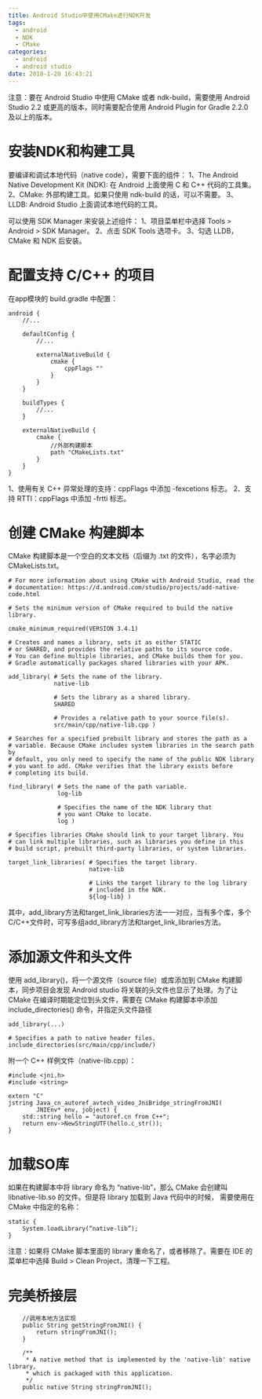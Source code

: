 ```yaml
---
title: Android Studio中使用CMake进行NDK开发
tags:
  - android
  - NDK
  - CMake
categories:
  - android
  - android studio
date: 2018-1-20 16:43:21
---
```


注意：要在 Android Studio 中使用 CMake 或者 ndk-build，需要使用 Android Studio 2.2 或更高的版本，同时需要配合使用 Android Plugin for Gradle 2.2.0 及以上的版本。

# 安装NDK和构建工具
要编译和调试本地代码（native code），需要下面的组件：
1、The Android Native Development Kit (NDK): 在 Android 上面使用 C 和 C++ 代码的工具集。
2、CMake: 外部构建工具。如果只使用 ndk-build 的话，可以不需要。
3、LLDB: Android Studio 上面调试本地代码的工具。

可以使用 SDK Manager 来安装上述组件：
1、项目菜单栏中选择 Tools > Android > SDK Manager。
2、点击 SDK Tools 选项卡。
3、勾选 LLDB，CMake 和 NDK 后安装。

# 配置支持 C/C++ 的项目
在app模块的 build.gradle 中配置：
```
android {
    //...

    defaultConfig {
        //...

        externalNativeBuild {
            cmake {
                cppFlags ""
            }
        }
    }

    buildTypes {
        //...
    }

    externalNativeBuild {
        cmake {
            //外部构建脚本
            path "CMakeLists.txt"
        }
    }
}
```
1、使用有关 C++ 异常处理的支持：cppFlags 中添加 -fexcetions 标志。
2、支持 RTTI：cppFlags 中添加 -frtti 标志。

# 创建 CMake 构建脚本
CMake 构建脚本是一个空白的文本文档（后缀为 .txt 的文件），名字必须为 CMakeLists.txt。
```
# For more information about using CMake with Android Studio, read the
# documentation: https://d.android.com/studio/projects/add-native-code.html

# Sets the minimum version of CMake required to build the native library.

cmake_minimum_required(VERSION 3.4.1)

# Creates and names a library, sets it as either STATIC
# or SHARED, and provides the relative paths to its source code.
# You can define multiple libraries, and CMake builds them for you.
# Gradle automatically packages shared libraries with your APK.

add_library( # Sets the name of the library.
             native-lib

             # Sets the library as a shared library.
             SHARED

             # Provides a relative path to your source file(s).
             src/main/cpp/native-lib.cpp )

# Searches for a specified prebuilt library and stores the path as a
# variable. Because CMake includes system libraries in the search path by
# default, you only need to specify the name of the public NDK library
# you want to add. CMake verifies that the library exists before
# completing its build.

find_library( # Sets the name of the path variable.
              log-lib

              # Specifies the name of the NDK library that
              # you want CMake to locate.
              log )

# Specifies libraries CMake should link to your target library. You
# can link multiple libraries, such as libraries you define in this
# build script, prebuilt third-party libraries, or system libraries.

target_link_libraries( # Specifies the target library.
                       native-lib

                       # Links the target library to the log library
                       # included in the NDK.
                       ${log-lib} )
```
其中，add_library方法和target_link_libraries方法一一对应，当有多个库，多个C/C++文件时，可写多组add_library方法和target_link_libraries方法。

# 添加源文件和头文件
使用 add_library()，将一个源文件（source file）或库添加到 CMake 构建脚本，同步项目会发现 Android studio 将关联的头文件也显示了处理。为了让 CMake 在编译时期能定位到头文件，需要在 CMake 构建脚本中添加 include_directories() 命令，并指定头文件路径
```
add_library(...)

# Specifies a path to native header files.
include_directories(src/main/cpp/include/)
```

附一个 C++ 样例文件（native-lib.cpp）：
```
#include <jni.h>
#include <string>

extern "C"
jstring Java_cn_autoref_avtech_video_JniBridge_stringFromJNI(
        JNIEnv* env, jobject) {
    std::string hello = "autoref.cn from C++";
    return env->NewStringUTF(hello.c_str());
}
```

# 加载SO库
如果在构建脚本中将 library 命名为 “native-lib”，那么 CMake 会创建叫 libnative-lib.so 的文件。但是将 library 加载到 Java 代码中的时候， 需要使用在 CMake 中指定的名称：
```
static {
    System.loadLibrary(“native-lib”);
}
```
注意：如果将 CMake 脚本里面的 library 重命名了，或者移除了。需要在 IDE 的菜单栏中选择 Build > Clean Project，清理一下工程。

# 完美桥接层
```
    //调用本地方法实现
    public String getStringFromJNI() {
        return stringFromJNI();
    }

    /**
     * A native method that is implemented by the 'native-lib' native library,
     * which is packaged with this application.
     */
    public native String stringFromJNI();
```